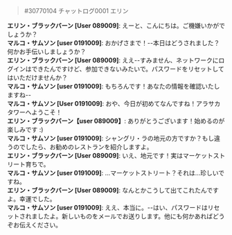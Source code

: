 > #30770104 チャットログ0001 エリン  
    
**エリン・ブラックバーン [User 089009]**: えーと、こんにちは。ご機嫌いかがでしょうか？  
**マルコ・サムソン [user 0191009]**: おかげさまで！--本日はどうされました？何かお手伝いしましょうか？  
**エリン・ブラックバーン [User 089009]**: ええ--すみません、ネットワークにログインはできたんですけど、参加できないみたいで。パスワードをリセットしてはいただけませんか？  
**マルコ・サムソン [user 0191009]**: もちろんです！あなたの情報を確認いたしますね--  
**マルコ・サムソン [User 0191009]**: おや、今日が初めてなんですね！アラサカタワーへようこそ！   
**エリン・ブラックバーン【user 089009】**: ありがとうございます！始めるのが楽しみです :)   
**マルコ・サムソン [user 0191009]**: シャングリ・ラの地元の方ですか？もし違うのでしたら、お勧めのレストランを紹介しますよ。  
**エリン・ブラックバーン [User 089009]**: いえ、地元です！実はマーケットストリート育ちで。  
**マルコ・サムソン [user 0191009]**: ...マーケットストリート？それは...珍しいですね。  
**エリン・ブラックバーン [User 089009]**: なんとかこうして出てこれたんですよ。幸運でした。  
**マルコ・サムソン [user 0191009]**: ええ、本当に。--はい、パスワードはリセットされましたよ。新しいものをメールでお送りします。他にも何かあればどうぞお伝えください。  
